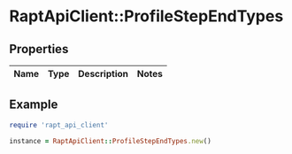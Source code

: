 # RaptApiClient::ProfileStepEndTypes

## Properties

| Name | Type | Description | Notes |
| ---- | ---- | ----------- | ----- |

## Example

```ruby
require 'rapt_api_client'

instance = RaptApiClient::ProfileStepEndTypes.new()
```

